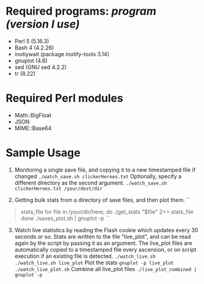 # Required programs: *program (version I use)*
- Perl 5 (5.16.3)
- Bash 4 (4.2.26)
- inotiywait (package inotify-tools 3.14)
- gnuplot (4.6)
- sed (GNU sed 4.2.2)
- tr (8.22)

# Required Perl modules
- Math::BigFloat
- JSON
- MIME::Base64

# Sample Usage
1. Monitoring a single save file, and copying it to a new timestamped file if changed
``./watch_save.sh clickerHeroes.txt``
Optionally, specify a different directory as the second argument.
``./watch_save.sh clickerHeroes.txt /your/dest/dir``

2. Getting bulk stats from a directory of save files, and then plot them.
``
>stats_file
for file in /your/dir/here; do
    ./get_stats "$file" 2>> stats_file
done
./saves_plot.sh | gnuplot -p
``

3. Watch live statistics by reading the Flash cookie which updates every 30 seconds or so.
Stats are written to the file "live_plot", and can be read again by the script by passing it as an argument. The live_plot files are automatically copied to a timestamped file every ascension, or on script execution if an existing file is detected.
``
./watch_live.sh
./watch_live.sh live_plot
``
Plot the stats
``
gnuplot -p live_plot
./watch_live_plot.sh
``
Combine all live_plot files
``./live_plot_combined | gnuplot -p``
